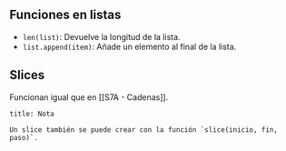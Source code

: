 ## Funciones en listas

- `len(list)`: Devuelve la longitud de la lista.
- `list.append(item)`: Añade un elemento al final de la lista.

## Slices

Funcionan igual que en [[S7A - Cadenas]].

```ad-note
title: Nota

Un slice también se puede crear con la función `slice(inicio, fin, paso)`.

```
